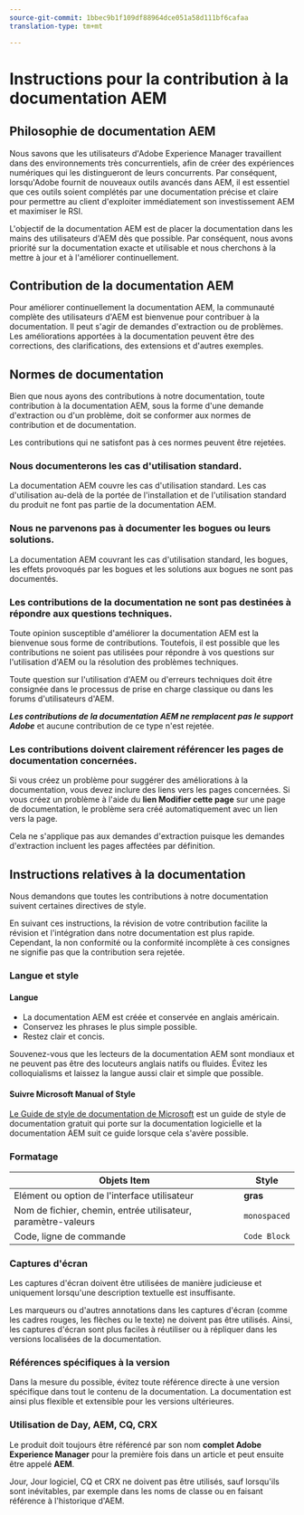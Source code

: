 ```yaml
---
source-git-commit: 1bbec9b1f109df88964dce051a58d111bf6cafaa
translation-type: tm+mt

---
```

# Instructions pour la contribution à la documentation AEM

## Philosophie de documentation AEM

Nous savons que les utilisateurs d&#39;Adobe Experience Manager travaillent dans des environnements très concurrentiels, afin de créer des expériences numériques qui les distingueront de leurs concurrents. Par conséquent, lorsqu&#39;Adobe fournit de nouveaux outils avancés dans AEM, il est essentiel que ces outils soient complétés par une documentation précise et claire pour permettre au client d&#39;exploiter immédiatement son investissement AEM et maximiser le RSI.

L&#39;objectif de la documentation AEM est de placer la documentation dans les mains des utilisateurs d&#39;AEM dès que possible. Par conséquent, nous avons priorité sur la documentation exacte et utilisable et nous cherchons à la mettre à jour et à l&#39;améliorer continuellement.

## Contribution de la documentation AEM

Pour améliorer continuellement la documentation AEM, la communauté complète des utilisateurs d&#39;AEM est bienvenue pour contribuer à la documentation. Il peut s&#39;agir de demandes d&#39;extraction ou de problèmes. Les améliorations apportées à la documentation peuvent être des corrections, des clarifications, des extensions et d&#39;autres exemples.

## Normes de documentation

Bien que nous ayons des contributions à notre documentation, toute contribution à la documentation AEM, sous la forme d&#39;une demande d&#39;extraction ou d&#39;un problème, doit se conformer aux normes de contribution et de documentation.

Les contributions qui ne satisfont pas à ces normes peuvent être rejetées.

### Nous documenterons les cas d&#39;utilisation standard.

La documentation AEM couvre les cas d&#39;utilisation standard. Les cas d&#39;utilisation au-delà de la portée de l&#39;installation et de l&#39;utilisation standard du produit ne font pas partie de la documentation AEM.

### Nous ne parvenons pas à documenter les bogues ou leurs solutions.

La documentation AEM couvrant les cas d&#39;utilisation standard, les bogues, les effets provoqués par les bogues et les solutions aux bogues ne sont pas documentés.

### Les contributions de la documentation ne sont pas destinées à répondre aux questions techniques.

Toute opinion susceptible d&#39;améliorer la documentation AEM est la bienvenue sous forme de contributions. Toutefois, il est possible que les contributions ne soient pas utilisées pour répondre à vos questions sur l&#39;utilisation d&#39;AEM ou la résolution des problèmes techniques.

Toute question sur l&#39;utilisation d&#39;AEM ou d&#39;erreurs techniques doit être consignée dans le processus de prise en charge classique ou dans les forums d&#39;utilisateurs d&#39;AEM.

***Les contributions de la documentation AEM ne remplacent pas le support Adobe*** et aucune contribution de ce type n&#39;est rejetée.

### Les contributions doivent clairement référencer les pages de documentation concernées.

Si vous créez un problème pour suggérer des améliorations à la documentation, vous devez inclure des liens vers les pages concernées. Si vous créez un problème à l&#39;aide du **lien Modifier cette page** sur une page de documentation, le problème sera créé automatiquement avec un lien vers la page.

Cela ne s&#39;applique pas aux demandes d&#39;extraction puisque les demandes d&#39;extraction incluent les pages affectées par définition.

## Instructions relatives à la documentation

Nous demandons que toutes les contributions à notre documentation suivent certaines directives de style.

En suivant ces instructions, la révision de votre contribution facilite la révision et l&#39;intégration dans notre documentation est plus rapide. Cependant, la non conformité ou la conformité incomplète à ces consignes ne signifie pas que la contribution sera rejetée.

### Langue et style

#### Langue

* La documentation AEM est créée et conservée en anglais américain.
* Conservez les phrases le plus simple possible.
* Restez clair et concis.

Souvenez-vous que les lecteurs de la documentation AEM sont mondiaux et ne peuvent pas être des locuteurs anglais natifs ou fluides. Évitez les colloquialisms et laissez la langue aussi clair et simple que possible.

#### Suivre Microsoft Manual of Style

[Le Guide de style de documentation de Microsoft](https://docs.microsoft.com/en-us/style-guide/welcome/) est un guide de style de documentation gratuit qui porte sur la documentation logicielle et la documentation AEM suit ce guide lorsque cela s&#39;avère possible.

### Formatage

| Objets Item | Style |
|---|---|
| Elément ou option de l&#39;interface utilisateur | **gras** |
| Nom de fichier, chemin, entrée utilisateur, paramètre-valeurs | `monospaced` |
| Code, ligne de commande | ```Code Block``` |

### Captures d&#39;écran

Les captures d&#39;écran doivent être utilisées de manière judicieuse et uniquement lorsqu&#39;une description textuelle est insuffisante.

Les marqueurs ou d&#39;autres annotations dans les captures d&#39;écran (comme les cadres rouges, les flèches ou le texte) ne doivent pas être utilisés. Ainsi, les captures d&#39;écran sont plus faciles à réutiliser ou à répliquer dans les versions localisées de la documentation.

### Références spécifiques à la version

Dans la mesure du possible, évitez toute référence directe à une version spécifique dans tout le contenu de la documentation. La documentation est ainsi plus flexible et extensible pour les versions ultérieures.

### Utilisation de Day, AEM, CQ, CRX

Le produit doit toujours être référencé par son nom **complet Adobe Experience Manager** pour la première fois dans un article et peut ensuite être appelé **AEM**.

Jour, Jour logiciel, CQ et CRX ne doivent pas être utilisés, sauf lorsqu&#39;ils sont inévitables, par exemple dans les noms de classe ou en faisant référence à l&#39;historique d&#39;AEM.